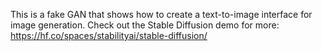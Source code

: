 This is a fake GAN that shows how to create a text-to-image interface for image generation. Check out the Stable Diffusion demo for more: https://hf.co/spaces/stabilityai/stable-diffusion/